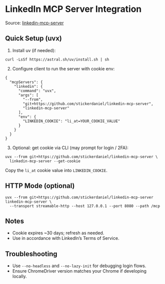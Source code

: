 # LinkedIn MCP Server Integration

Source: [linkedin-mcp-server](https://github.com/stickerdaniel/linkedin-mcp-server)

## Quick Setup (uvx)

1) Install uv (if needed):
```
curl -LsSf https://astral.sh/uv/install.sh | sh
```

2) Configure client to run the server with cookie env:
```
{
  "mcpServers": {
    "linkedin": {
      "command": "uvx",
      "args": [
        "--from",
        "git+https://github.com/stickerdaniel/linkedin-mcp-server",
        "linkedin-mcp-server"
      ],
      "env": {
        "LINKEDIN_COOKIE": "li_at=YOUR_COOKIE_VALUE"
      }
    }
  }
}
```

3) Optional: get cookie via CLI (may prompt for login / 2FA):
```
uvx --from git+https://github.com/stickerdaniel/linkedin-mcp-server \
  linkedin-mcp-server --get-cookie
```
Copy the `li_at` cookie value into `LINKEDIN_COOKIE`.

## HTTP Mode (optional)
```
uvx --from git+https://github.com/stickerdaniel/linkedin-mcp-server linkedin-mcp-server \
  --transport streamable-http --host 127.0.0.1 --port 8080 --path /mcp
```

## Notes
- Cookie expires ~30 days; refresh as needed.
- Use in accordance with LinkedIn’s Terms of Service.

## Troubleshooting
- Use `--no-headless` and `--no-lazy-init` for debugging login flows.
- Ensure ChromeDriver version matches your Chrome if developing locally.










